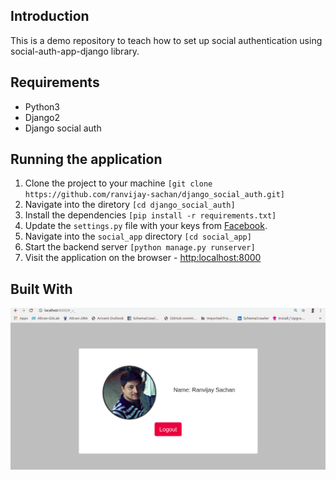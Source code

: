 ## Introduction

This is a demo repository to teach how to set up social authentication using social-auth-app-django library. 

## Requirements
* Python3
* Django2
* Django social auth

## Running the application
1. Clone the project to your machine ```[git clone https://github.com/ranvijay-sachan/django_social_auth.git]```
2. Navigate into the diretory ```[cd django_social_auth]```
4. Install the dependencies ```[pip install -r requirements.txt]```
5. Update the `settings.py` file with your keys from [Facebook](https://developers.facebook.com/apps).
6. Navigate into the `social_app` directory ```[cd social_app]```
7. Start the backend server ```[python manage.py runserver]```
8. Visit the application on the browser - [http:localhost:8000](http:localhost:8000)

## Built With
![Screenshot](screenshot.png)
